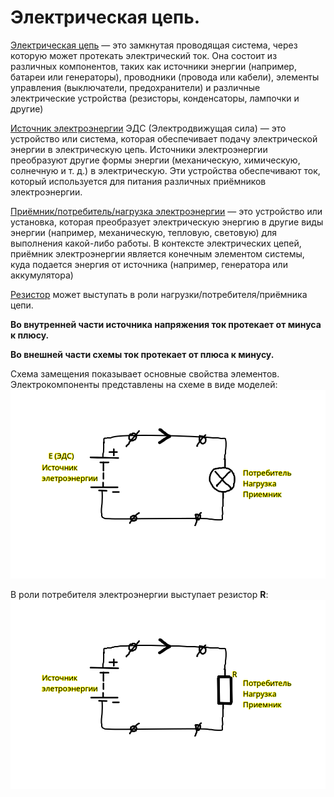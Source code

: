 # Электрическая цепь. 

[Электрическая цепь](../../glossary_of_terms/index.md#Электрическая-цепь) — это замкнутая проводящая система, через которую может протекать электрический ток. Она состоит из различных компонентов, таких как источники энергии (например, батареи или генераторы), проводники (провода или кабели), элементы управления (выключатели, предохранители) и различные электрические устройства (резисторы, конденсаторы, лампочки и другие)

[Источник электроэнергии](../../glossary_of_terms/index.md#Источник-электроэнергии-ИЭЭ) ЭДС (Электродвижущая сила) — это устройство или система, которая обеспечивает подачу электрической энергии в электрическую цепь. Источники электроэнергии преобразуют другие формы энергии (механическую, химическую, солнечную и т. д.) в электрическую. Эти устройства обеспечивают ток, который используется для питания различных приёмников электроэнергии.

[Приёмник/потребитель/нагрузка электроэнергии](../../glossary_of_terms/index.md#Приемник-электроэнергии-ПЭЭ) —  это устройство или установка, которая преобразует электрическую энергию в другие виды энергии (например, механическую, тепловую, световую) для выполнения какой-либо работы. В контексте электрических цепей, приёмник электроэнергии является конечным элементом системы, куда подается энергия от источника (например, генератора или аккумулятора)

[Резистор](../../glossary_of_terms/index.md#Резистор) может выступать в роли нагрузки/потребителя/приёмника цепи.


**Во внутренней части источника напряжения ток протекает от минуса к плюсу.**

**Во внешней части схемы ток протекает от плюса к минусу.**


Схема замещения показывает основные свойства элементов. Электрокомпоненты представлены на схеме в виде моделей:
![Электрическая цепь.](../img/1.png "Электрическая цепь.")

В роли потребителя электроэнергии выступает резистор <strong>R</strong>:
![Электрическая цепь.](../img/1.1.png "Электрическая цепь.")
